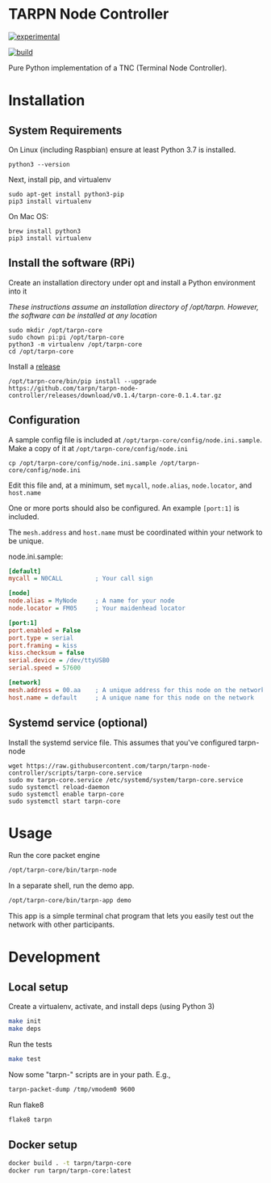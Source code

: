 # TARPN Node Controller

[![experimental](http://badges.github.io/stability-badges/dist/experimental.svg)](http://github.com/badges/stability-badges)

[![build](https://github.com/tarpn/tarpn-node-controller/actions/workflows/build.yml/badge.svg)](https://github.com/tarpn/tarpn-node-controller/actions/workflows/build.yml)

Pure Python implementation of a TNC (Terminal Node Controller).

# Installation

## System Requirements

On Linux (including Raspbian) ensure at least Python 3.7 is installed.

```shell
python3 --version
```

Next, install pip, and virtualenv

```shell
sudo apt-get install python3-pip
pip3 install virtualenv
```

On Mac OS:

```shell
brew install python3
pip3 install virtualenv
```

## Install the software (RPi)

Create an installation directory under opt and install a Python environment into it

_These instructions assume an installation directory of /opt/tarpn. However, the software can be installed at any location_

```shell
sudo mkdir /opt/tarpn-core
sudo chown pi:pi /opt/tarpn-core
python3 -m virtualenv /opt/tarpn-core
cd /opt/tarpn-core
```

Install a [release](https://github.com/tarpn/tarpn-node-controller/releases)

```shell
/opt/tarpn-core/bin/pip install --upgrade https://github.com/tarpn/tarpn-node-controller/releases/download/v0.1.4/tarpn-core-0.1.4.tar.gz
```

## Configuration

A sample config file is included at `/opt/tarpn-core/config/node.ini.sample`. Make a copy of it at `/opt/tarpn-core/config/node.ini`

```shell
cp /opt/tarpn-core/config/node.ini.sample /opt/tarpn-core/config/node.ini
```

Edit this file and, at a minimum, set `mycall`, `node.alias`, `node.locator`, and `host.name`

One or more ports should also be configured. An example `[port:1]` is included.

The `mesh.address` and `host.name` must be coordinated within your network to be unique.

node.ini.sample:
```ini
[default]
mycall = N0CALL         ; Your call sign

[node]
node.alias = MyNode     ; A name for your node
node.locator = FM05     ; Your maidenhead locator

[port:1]
port.enabled = False
port.type = serial
port.framing = kiss
kiss.checksum = false
serial.device = /dev/ttyUSB0
serial.speed = 57600

[network]
mesh.address = 00.aa    ; A unique address for this node on the network
host.name = default     ; A unique name for this node on the network
```

## Systemd service (optional)

Install the systemd service file. This assumes that you've configured tarpn-node

```shell
wget https://raw.githubusercontent.com/tarpn/tarpn-node-controller/scripts/tarpn-core.service
sudo mv tarpn-core.service /etc/systemd/system/tarpn-core.service
sudo systemctl reload-daemon
sudo systemctl enable tarpn-core
sudo systemctl start tarpn-core
```

# Usage

Run the core packet engine

```sh
/opt/tarpn-core/bin/tarpn-node
```

In a separate shell, run the demo app. 

```sh
/opt/tarpn-core/bin/tarpn-app demo
```

This app is a simple terminal chat program that lets you easily test out
the network with other participants.

# Development

## Local setup

Create a virtualenv, activate, and install deps (using Python 3)

```sh
make init
make deps
```

Run the tests

```sh
make test
```

Now some "tarpn-" scripts are in your path. E.g.,

```sh
tarpn-packet-dump /tmp/vmodem0 9600
```

Run flake8

```sh
flake8 tarpn
```


## Docker setup

```sh
docker build . -t tarpn/tarpn-core
docker run tarpn/tarpn-core:latest
```
